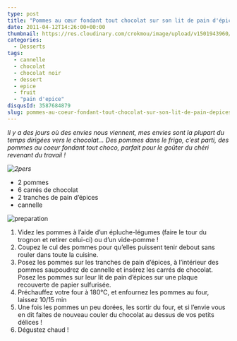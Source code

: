 ```yaml
---
type: post
title: "Pommes au cœur fondant tout chocolat sur son lit de pain d'épices"
date: 2011-04-12T14:26:00+00:00
thumbnail: https://res.cloudinary.com/crokmou/image/upload/v1501943960/Pommes-coeur-chocolat.jpg
categories: 
  - Desserts
tags: 
  - cannelle
  - chocolat
  - chocolat noir
  - dessert
  - epice
  - fruit
  - "pain d'epice"
disqusId: 3587684879
slug: pommes-au-coeur-fondant-tout-chocolat-sur-son-lit-de-pain-depices
---
```




_Il y a des jours où des envies nous viennent, mes envies sont la plupart du temps dirigées vers le chocolat… Des pommes dans le frigo, c’est parti, des pommes au coeur fondant tout choco, parfait pour le goûter du chéri revenant du travail !_

_![2pers](http://storage.canalblog.com/77/88/825568/62415804_p.jpeg)_

*   2 pommes
*   6 carrés de chocolat
*   2 tranches de pain d’épices
*   cannelle

![preparation](http://storage.canalblog.com/42/26/825568/62415811_p.jpeg)

1.  Videz les pommes à l’aide d’un épluche-légumes (faire le tour du trognon et retirer celui-ci) ou d’un vide-pomme !
2.  Coupez le cul des pommes pour qu’elles puissent tenir debout sans rouler dans toute la cuisine.
3.  Posez les pommes sur les tranches de pain d’épices, à l’intérieur des pommes saupoudrez de cannelle et insérez les carrés de chocolat. Posez les pommes sur leur lit de pain d’épices sur une plaque recouverte de papier sulfurisée.
4.  Préchauffez votre four à 180°C, et enfournez les pommes au four, laissez 10/15 min
5.  Une fois les pommes un peu dorées, les sortir du four, et si l’envie vous en dit faites de nouveau couler du chocolat au dessus de vos petits délices !
6.  Dégustez chaud !